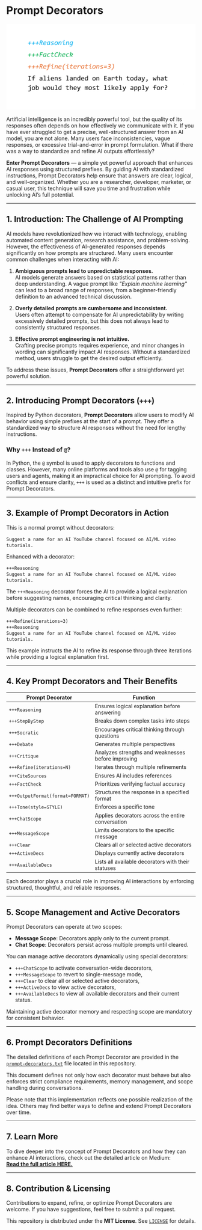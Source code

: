 # Prompt Decorators

![Prompt Decorators](./image1.png)

Artificial intelligence is an incredibly powerful tool, but the quality of its responses often depends on how effectively we communicate with it. If you have ever struggled to get a precise, well-structured answer from an AI model, you are not alone. Many users face inconsistencies, vague responses, or excessive trial-and-error in prompt formulation. What if there was a way to standardize and refine AI outputs effortlessly?

**Enter Prompt Decorators** — a simple yet powerful approach that enhances AI responses using structured prefixes. By guiding AI with standardized instructions, Prompt Decorators help ensure that answers are clear, logical, and well-organized. Whether you are a researcher, developer, marketer, or casual user, this technique will save you time and frustration while unlocking AI’s full potential.

---

## 1. Introduction: The Challenge of AI Prompting

AI models have revolutionized how we interact with technology, enabling automated content generation, research assistance, and problem-solving. However, the effectiveness of AI-generated responses depends significantly on how prompts are structured. Many users encounter common challenges when interacting with AI:

1. **Ambiguous prompts lead to unpredictable responses.**  
   AI models generate answers based on statistical patterns rather than deep understanding. A vague prompt like *"Explain machine learning"* can lead to a broad range of responses, from a beginner-friendly definition to an advanced technical discussion.

2. **Overly detailed prompts are cumbersome and inconsistent.**  
   Users often attempt to compensate for AI unpredictability by writing excessively detailed prompts, but this does not always lead to consistently structured responses.

3. **Effective prompt engineering is not intuitive.**  
   Crafting precise prompts requires experience, and minor changes in wording can significantly impact AI responses. Without a standardized method, users struggle to get the desired output efficiently.

To address these issues, **Prompt Decorators** offer a straightforward yet powerful solution.

---

## 2. Introducing Prompt Decorators (`+++`)

Inspired by Python decorators, **Prompt Decorators** allow users to modify AI behavior using simple prefixes at the start of a prompt. They offer a standardized way to structure AI responses without the need for lengthy instructions.

### Why `+++` Instead of `@`?

In Python, the `@` symbol is used to apply decorators to functions and classes. However, many online platforms and tools also use `@` for tagging users and agents, making it an impractical choice for AI prompting. To avoid conflicts and ensure clarity, `+++` is used as a distinct and intuitive prefix for Prompt Decorators.

---

## 3. Example of Prompt Decorators in Action

This is a normal prompt without decorators:

```
Suggest a name for an AI YouTube channel focused on AI/ML video tutorials.
```

Enhanced with a decorator:

```
+++Reasoning
Suggest a name for an AI YouTube channel focused on AI/ML video tutorials.
```

The `+++Reasoning` decorator forces the AI to provide a logical explanation before suggesting names, encouraging critical thinking and clarity.

Multiple decorators can be combined to refine responses even further:

```
+++Refine(iterations=3)
+++Reasoning
Suggest a name for an AI YouTube channel focused on AI/ML video tutorials.
```

This example instructs the AI to refine its response through three iterations while providing a logical explanation first.

---

## 4. Key Prompt Decorators and Their Benefits

| **Prompt Decorator**             | **Function**                                       |
| -------------------------------- | -------------------------------------------------- |
| `+++Reasoning`                   | Ensures logical explanation before answering       |
| `+++StepByStep`                  | Breaks down complex tasks into steps               |
| `+++Socratic`                    | Encourages critical thinking through questions     |
| `+++Debate`                      | Generates multiple perspectives                    |
| `+++Critique`                    | Analyzes strengths and weaknesses before improving |
| `+++Refine(iterations=N)`        | Iterates through multiple refinements              |
| `+++CiteSources`                 | Ensures AI includes references                     |
| `+++FactCheck`                   | Prioritizes verifying factual accuracy             |
| `+++OutputFormat(format=FORMAT)` | Structures the response in a specified format      |
| `+++Tone(style=STYLE)`           | Enforces a specific tone                           |
| `+++ChatScope`                   | Applies decorators across the entire conversation  |
| `+++MessageScope`                | Limits decorators to the specific message          |
| `+++Clear`                       | Clears all or selected active decorators           |
| `+++ActiveDecs`                  | Displays currently active decorators               |
| `+++AvailableDecs`               | Lists all available decorators with their statuses |

Each decorator plays a crucial role in improving AI interactions by enforcing structured, thoughtful, and reliable responses.

---

## 5. Scope Management and Active Decorators

Prompt Decorators can operate at two scopes:

- **Message Scope**: Decorators apply only to the current prompt.
- **Chat Scope**: Decorators persist across multiple prompts until cleared.

You can manage active decorators dynamically using special decorators:
- `+++ChatScope` to activate conversation-wide decorators,
- `+++MessageScope` to revert to single-message mode,
- `+++Clear` to clear all or selected active decorators,
- `+++ActiveDecs` to view active decorators,
- `+++AvailableDecs` to view all available decorators and their current status.

Maintaining active decorator memory and respecting scope are mandatory for consistent behavior.

---

## 6. Prompt Decorators Definitions

The detailed definitions of each Prompt Decorator are provided in the [`prompt-decorators.txt`](./prompt-decorators.txt) file located in this repository.

This document defines not only how each decorator must behave but also enforces strict compliance requirements, memory management, and scope handling during conversations.

Please note that this implementation reflects one possible realization of the idea. Others may find better ways to define and extend Prompt Decorators over time.

---

## 7. Learn More

To dive deeper into the concept of Prompt Decorators and how they can enhance AI interactions, check out the detailed article on Medium:  
**[Read the full article HERE.](#)**

---

## 8. Contribution & Licensing

Contributions to expand, refine, or optimize Prompt Decorators are welcome. If you have suggestions, feel free to submit a pull request.

This repository is distributed under the **MIT License**. See [`LICENSE`](./LICENSE) for details.
